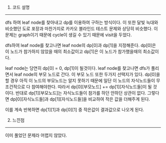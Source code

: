 1. 코드 설명
<hr>
dfs 하여 leaf node를 찾아내고 dp를 이용하여 구하는 방식이다. 이 또한 달빛 늑대와 비슷했던 도로 포장과 마찬가지로 카카오 블라인드 테스트 문제와 상당히 비슷했다. 이 문제는 graph이기 때문에 cycle이 생길 수 있기 때문에 visit을 두었다.

dfs하여 leaf node를 찾고나면 leaf node의 dp[0]과 dp[1]을 지정해준다. dp[0]은 이 노드가 참가하지 않았을 때의 최소값이고 dp[1]은 이 노드가 참가했을때의 최소값이다.

leaf node는 당연히 dp[0] = 0, dp[1]이 될것이다. leaf node를 찾고나면 dfs가 풀리면서 leaf node의 부모 노드로 간다. 이 부모 노드 또한 두가지 선택지가 있다. dp[0]을 할 경우 아직 이 노드의 부모노드는 알지 못하기 때문에 일단 이 노드의 자식노드들이 무조건적으로 다 참여해야한다. 따라서 dp[0][부모노드] += dp[1][자식노드들]이 될 것이다. 반대로 dp[1][부모노드]는 자식노드들이 참가를 하던 안하던 상관이 없다. 그렇다면 dp[0][자식노드들]과 dp[1][자식노드들]을 비교하여 작은 값을 더해주게 된다.

이를 계속 반복하면 dp[1][1]과 dp[0][1] 중 작은값이 결과값으로 나오게 된다.

2. 느낀점
<hr>
이미 풀었던 문제라 어렵지 않았다.
